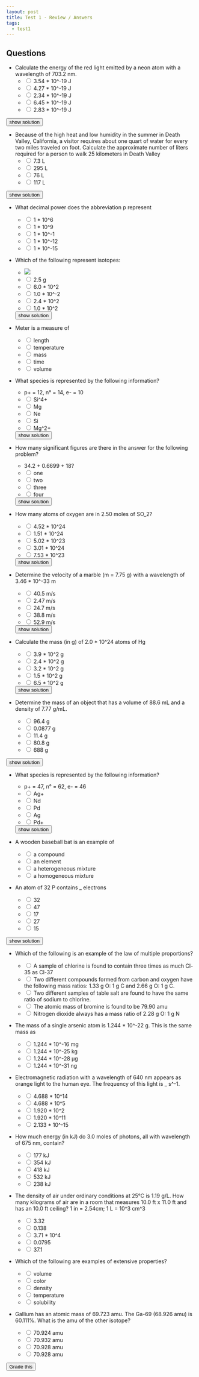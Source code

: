 ```yaml
---
layout: post
title: Test 1 - Review / Answers
tags:
  - test1
---
```


## Questions

+ Calculate the energy of the red light emitted by a neon atom with a wavelength of 703.2 nm.
  + <input name="1" type="radio" value="a"/> 3.54 * 10^-19 J
  + <input name="1" type="radio" value="b"/> 4.27 * 10^-19 J
  + <input name="1" type="radio" value="c"/> 2.34 * 10^-19 J
  + <input name="1" type="radio" value="d"/> 6.45 * 10^-19 J
  + <input name="1" type="radio" value="e"/> 2.83 * 10^-19 J

<script>
var st1 = false;
function toggleOne() {
  st1 = !st1;
  if (st1) {
    $('#oneHint').show();
    $('#toggleOne').val('hide');
  }
  else {
    $('#oneHint').hide();
    $('#toggleOne').val('show solution');
  }
}
</script>

<input id="toggleOne" type="button" value="show solution" onclick="toggleOne()"/>

<img id="oneHint"  src="../../../assets/2016-09-12-test-1-review-answers-6cf72.png" style="display:none"/>


+ Because of the high heat and low humidity in the summer in Death Valley, California, a visitor requires about one quart of water for every two miles traveled on foot. Calculate the approximate number of liters required for a person to walk 25 kilometers in Death Valley
  + <input name="2" type="radio" value="a"/> 7.3 L
  + <input name="2" type="radio" value="b"/> 295 L
  + <input name="2" type="radio" value="c"/> 76 L
  + <input name="2" type="radio" value="d"/> 117 L

<script>
var st2 = false;
function toggleTwo() {
  st2 = !st2;
  if (st2) {
    $('#twoHint').show();
    $('#toggleTwo').val('hide');
  }
  else {
    $('#twoHint').hide();
    $('#toggleTwo').val('show solution');
  }
}
</script>

<input id="toggleTwo" type="button" value="show solution" onclick="toggleTwo()"/>

<img id="twoHint"  src="../../../assets/2016-09-12-test-1-review-answers-ca003.png" style="display:none"/>

+ What decimal power does the abbreviation p represent
  + <input name="3" type="radio" value="a"/> 1 * 10^6
  + <input name="3" type="radio" value="b"/> 1 * 10^9
  + <input name="3" type="radio" value="c"/> 1 * 10^-1
  + <input name="3" type="radio" value="d"/> 1 * 10^-12
  + <input name="3" type="radio" value="e"/> 1 * 10^-15
+ Which of the following represent isotopes:
  + ![](../../../assets/2016-09-12-test-1-review-answers-7ba86.png)
  + <input name="4" type="radio" value="a"/> 2.5 g
  + <input name="4" type="radio" value="b"/> 6.0 * 10^2
  + <input name="4" type="radio" value="c"/> 1.0 * 10^-2
  + <input name="4" type="radio" value="d"/> 2.4 * 10^2
  + <input name="4" type="radio" value="e"/> 1.0 * 10^2

  <script>
  var st4 = false;
  function toggleFour() {
    st4 = !st4;
    if (st4) {
      $('#fourHint').show();
      $('#toggleFour').val('hide');
    }
    else {
      $('#fourHint').hide();
      $('#toggleFour').val('show solution');
    }
  }
  </script>

  <input id="toggleFour" type="button" value="show solution" onclick="toggleFour()"/>

  <span id="fourHint" style="display:none">This is a confusingly worded question (my opinion). What the question is asking you to do is identify a pair of isotopes of the same element. One must understand that all variations of an element (even the most common) is an isotope. A pair of isotopes would be of the same element (meaning same atomic number / number of protons). The only options with the same atomic numbers are A and C which have an atomic number of 21.</span>

+ Meter is a measure of
  + <input name="5" type="radio" value="a"/> length
  + <input name="5" type="radio" value="b"/> temperature
  + <input name="5" type="radio" value="c"/> mass
  + <input name="5" type="radio" value="d"/> time
  + <input name="5" type="radio" value="e"/> volume
+ What species is represented by the following information?
  + p+ = 12, n° = 14, e- = 10
  + <input name="6" type="radio" value="a"/> Si^4+
  + <input name="6" type="radio" value="b"/> Mg
  + <input name="6" type="radio" value="c"/> Ne
  + <input name="6" type="radio" value="d"/> Si
  + <input name="6" type="radio" value="e"/> Mg^2+
  <script>
  var st6 = false;
  function toggleSix() {
    st6 = !st6;
    if (st6) {
      $('#sixHint').show();
      $('#toggleSix').val('hide');
    }
    else {
      $('#sixHint').hide();
      $('#toggleSix').val('show solution');
    }
  }
  </script>

  <input id="toggleSix" type="button" value="show solution" onclick="toggleSix()"/>

  <span id="sixHint" style="display:none">To identify which element this information represents, you must look at the atomic number or the number of protons (p+). p+ = 12. We look at the periodic table and find that the element with atomic number 12 is magnesium (Mg). However, this is not the end of the problem. Neutrons do not affect the answer because the answers do not show isotopes, but electrons (e-) do affect the answer because some of the answers show a non-neutral charge. Because p+ = 12 and e- = 10, there are more positive charges than negative charges in the atom, making the overall charge 2+ (two more protons than neutrons). Therefore, the complete answer is Mg^2+</span>

+ How many significant figures are there in the answer for the following problem?
  + 34.2 + 0.6699 + 18?
  + <input name="7" type="radio" value="a"/> one
  + <input name="7" type="radio" value="b"/> two
  + <input name="7" type="radio" value="c"/> three
  + <input name="7" type="radio" value="d"/> four

  <script>
  var st7 = false;
  function toggleSeven() {
    st7 = !st7;
    if (st7) {
      $('#sevenHint').show();
      $('#toggleSeven').val('hide');
    }
    else {
      $('#sevenHint').hide();
      $('#toggleSeven').val('show solution');
    }
  }
  </script>

  <input id="toggleSeven" type="button" value="show solution" onclick="toggleSeven()"/>

  <span id="sevenHint" style="display:none">With addition and subtraction, the accuracy of the final answer can be no greater than the least accurate measurement. Because 18 is the least precise, the final answer will have only have no precision past the decimal making the number of significant digits 2 (answer would be 53)</span>

+ How many atoms of oxygen are in 2.50 moles of SO_2?
  + <input name="8" type="radio" value="a"/> 4.52 * 10^24
  + <input name="8" type="radio" value="b"/> 1.51 * 10^24
  + <input name="8" type="radio" value="c"/> 5.02 * 10^23
  + <input name="8" type="radio" value="d"/> 3.01 * 10^24
  + <input name="8" type="radio" value="e"/> 7.53 * 10^23

  <script>
  var st8 = false;
  function toggleEight() {
    st8 = !st8;
    if (st8) {
      $('#eightHint').show();
      $('#toggleEight').val('hide');
    }
    else {
      $('#eightHint').hide();
      $('#toggleEight').val('show solution');
    }
  }
  </script>

  <input id="toggleEight" type="button" value="show solution" onclick="toggleEight()"/>

  <span id="eightHint" style="display:none"><img src="../../../assets/2016-09-12-test-1-review-answers-c178c.png"/></span>

+ Determine the velocity of a marble (m = 7.75 g) with a wavelength of 3.46 * 10^-33 m
  + <input name="9" type="radio" value="a"/> 40.5 m/s
  + <input name="9" type="radio" value="b"/> 2.47 m/s
  + <input name="9" type="radio" value="c"/> 24.7 m/s
  + <input name="9" type="radio" value="d"/> 38.8 m/s
  + <input name="9" type="radio" value="e"/> 52.9 m/s

  <script>
  var st9 = false;
  function toggleNine() {
    st9 = !st9;
    if (st9) {
      $('#nineHint').show();
      $('#toggleNine').val('hide');
    }
    else {
      $('#nineHint').hide();
      $('#toggleNine').val('show solution');
    }
  }
  </script>

  <input id="toggleNine" type="button" value="show solution" onclick="toggleNine()"/>

  <span id="nineHint" style="display:none"><img src="../../../assets/2016-09-12-test-1-review-answers-960af.png"/></span>

+ Calculate the mass (in g) of 2.0 * 10^24 atoms of Hg
  + <input name="10" type="radio" value="a"/> 3.9 * 10^2 g
  + <input name="10" type="radio" value="b"/> 2.4 * 10^2 g
  + <input name="10" type="radio" value="c"/> 3.2 * 10^2 g
  + <input name="10" type="radio" value="d"/> 1.5 * 10^2 g
  + <input name="10" type="radio" value="e"/> 6.5 * 10^2 g

  <script>
  var st10 = false;
  function toggleten() {
    st10 = !st10;
    if (st10) {
      $('#tenHint').show();
      $('#toggleten').val('hide');
    }
    else {
      $('#tenHint').hide();
      $('#toggleten').val('show solution');
    }
  }
  </script>

  <input id="toggleten" type="button" value="show solution" onclick="toggleten()"/>

  <span id="tenHint" style="display:none"><img src="../../../assets/2016-09-12-test-1-review-answers-586af.png"/></span>


+ Determine the mass of an object that has a volume of 88.6 mL and a density of 7.77 g/mL.
  + <input name="11" type="radio" value="a"/> 96.4 g
  + <input name="11" type="radio" value="b"/> 0.0877 g
  + <input name="11" type="radio" value="c"/> 11.4 g
  + <input name="11" type="radio" value="d"/> 80.8 g
  + <input name="11" type="radio" value="e"/> 688 g

  <script>
  var st11 = false;
  function toggleeleven() {
    st11 = !st11;
    if (st11) {
      $('#elevenHint').show();
      $('#toggleeleven').val('hide');
    }
    else {
      $('#elevenHint').hide();
      $('#toggleeleven').val('show solution');
    }
  }
  </script>

<input id="toggleeleven" type="button" value="show solution" onclick="toggleeleven()"/>

<span id="elevenHint" style="display:none"><img src="../../../assets/2016-09-12-test-1-review-answers-662bb.png"/></span>


+ What species is represented by the following information?
  + p+ = 47, n° = 62, e- = 46
  + <input name="12" type="radio" value="a"/> Ag+
  + <input name="12" type="radio" value="b"/> Nd
  + <input name="12" type="radio" value="c"/> Pd
  + <input name="12" type="radio" value="d"/> Ag
  + <input name="12" type="radio" value="e"/> Pd+

  <script>
  var st12 = false;
  function toggletwelve() {
    st12 = !st12;
    if (st12) {
      $('#twelveHint').show();
      $('#toggletwelve').val('hide');
    }
    else {
      $('#twelveHint').hide();
      $('#toggletwelve').val('show solution');
    }
  }
  </script>

  <input id="toggletwelve" type="button" value="show solution" onclick="toggletwelve()"/>

<span id="twelveHint" style="display:none">To identify which element this information represents, you must look at the atomic number or the number of protons (p+). p+ = 47. We look at the periodic table and find that the element with atomic number 47 is silver (Ag). However, this is not the end of the problem. Neutrons do not affect the answer because the answers do not show isotopes, but electrons (e-) do affect the answer because some of the answers show a non-neutral charge. Because p+ = 12 and e- = 10, there are more positive charges than negative charges in the atom, making the overall charge 2+ (two more protons than neutrons). Therefore, the complete answer is Mg^2+</span>

+ A wooden baseball bat is an example of
  + <input name="13" type="radio" value="a"/> a compound
  + <input name="13" type="radio" value="b"/> an element
  + <input name="13" type="radio" value="c"/> a heterogeneous mixture
  + <input name="13" type="radio" value="d"/> a homogeneous mixture

+ An atom of 32 P contains _ electrons
  + <input name="14" type="radio" value="a"/> 32
  + <input name="14" type="radio" value="b"/> 47
  + <input name="14" type="radio" value="c"/> 17
  + <input name="14" type="radio" value="d"/> 27
  + <input name="14" type="radio" value="e"/> 15

  <script>
  var st14 = false;
  function togglefourteen() {
    st14 = !st14;
    if (st14) {
      $('#fourteenHint').show();
      $('#togglefourteen').val('hide');
    }
    else {
      $('#fourteenHint').hide();
      $('#togglefourteen').val('show solution');
    }
  }
  </script>

<input id="togglefourteen" type="button" value="show solution" onclick="togglefourteen()"/>

<span id="fourteenHint" style="display:none">The 32 doesn't actually matter. What matters is the "P". P is the element. After looking it up on the periodic table, you see that it's atomic number is 15, meaning that it has 15 protons. Because we assume the atom is neutral, then it would have 15 electrons.</span>

+ Which of the following is an example of the law of multiple proportions?
  + <input name="15" type="radio" value="a"/> A sample of chlorine is found to contain three times as much Cl-35  as Cl-37
  + <input name="15" type="radio" value="b"/> Two different compounds formed from carbon and oxygen have the following mass ratios: 1.33 g O: 1 g C and 2.66 g O: 1 g C.
  + <input name="15" type="radio" value="c"/> Two different samples of table salt are found to have the same ratio of sodium to chlorine.
  + <input name="15" type="radio" value="d"/> The atomic mass of bromine is found to be 79.90 amu
  + <input name="15" type="radio" value="e"/> Nitrogen dioxide always has a mass ratio of 2.28 g O: 1 g N

+ The mass of a single arsenic atom is 1.244 * 10^-22 g. This is the same mass as
  + <input name="16" type="radio" value="a"/> 1.244 * 10^-16 mg
  + <input name="16" type="radio" value="b"/> 1.244 * 10^-25 kg
  + <input name="16" type="radio" value="c"/> 1.244 * 10^-28 μg
  + <input name="16" type="radio" value="d"/> 1.244 * 10^-31 ng

+ Electromagnetic radiation with a wavelength of 640 nm appears as orange light to the human eye. The frequency of this light is _ s^-1.
  + <input name="17" type="radio" value="a"/> 4.688 * 10^14
  + <input name="17" type="radio" value="b"/> 4.688 * 10^5
  + <input name="17" type="radio" value="c"/> 1.920 * 10^2
  + <input name="17" type="radio" value="d"/> 1.920 * 10^11
  + <input name="17" type="radio" value="e"/> 2.133 * 10^-15

+ How much energy (in kJ) do 3.0 moles of photons, all with wavelength of 675 nm, contain?
  + <input name="18" type="radio" value="a"/> 177 kJ
  + <input name="18" type="radio" value="b"/> 354 kJ
  + <input name="18" type="radio" value="c"/> 418 kJ
  + <input name="18" type="radio" value="d"/> 532 kJ
  + <input name="18" type="radio" value="e"/> 238 kJ

+ The density of air under ordinary conditions at 25°C is 1.19 g/L. How many kilograms of air are in a room that measures 10.0 ft x 11.0 ft and has an 10.0 ft ceiling? 1 in = 2.54cm; 1 L = 10^3 cm^3
  + <input name="19" type="radio" value="a"/> 3.32
  + <input name="19" type="radio" value="b"/> 0.138
  + <input name="19" type="radio" value="c"/> 3.71 * 10^4
  + <input name="19" type="radio" value="d"/> 0.0795
  + <input name="19" type="radio" value="e"/> 37.1

+ Which of the following are examples of extensive properties?
  + <input name="20" type="radio" value="a"/> volume
  + <input name="20" type="radio" value="b"/> color
  + <input name="20" type="radio" value="c"/> density
  + <input name="20" type="radio" value="d"/> temperature
  + <input name="20" type="radio" value="e"/> solubility

+ Gallium has an atomic mass of 69.723 amu. The Ga-69 (68.926 amu) is 60.111%. What is the amu of the other isotope?
  + <input name="21" type="radio" value="a"/> 70.924 amu
  + <input name="21" type="radio" value="b"/> 70.932 amu
  + <input name="21" type="radio" value="c"/> 70.928 amu
  + <input name="21" type="radio" value="d"/> 70.928 amu

<script>
var answers = ["e", "a", "d", "b", "a", "e", "b", "d", "c", "e", "e", "a", "c", "e", "b", "b", "a", "d", "e", "a", "a"];
function getAnswer(number) {
  return $("input[name*="+number+"]:checked").val()
}
function validate() {
  var any = false;
  for (var i = 1; i < 22; i++) {
    var answer = getAnswer(i);
    if (!answer) {
      $("input[name*="+i+"]").parent().css("background-color","#F6F169");
      any = true;
    }
    else {
      $("input[name*="+i+"]").parent().css("background-color","");
    }
  }
  if (any) {
    toastr.error("You did not answer every question!");
  }
  return !any;
}
function grade() {
  if (!validate()) return;
  var correct = 0;
  for (var i = 1; i < 22; i++) {
    var answer = getAnswer(i);
    if (answers[i-1] == answer) {
      $("input[name*="+i+"]").parent().css("background-color","#A5FFB9");
      correct++;
    }
    else {
      $("input[name*="+i+"]").parent().css("background-color","#FFA5A5");
    }
  }
  toastr.success("Your grade is "+ ((correct/21) * 100).toFixed(2) + " out of 100");
}
</script>

<input type="button" value="Grade this" onclick="grade()"/>
